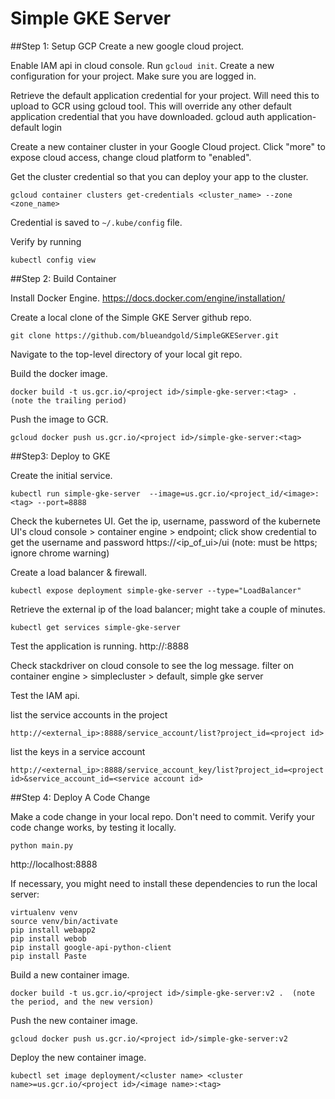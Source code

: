 # Simple GKE Server

##Step 1: Setup GCP
Create a new google cloud project.

Enable IAM api in cloud console.
Run `gcloud init`.  Create a new configuration for your project.  Make sure you are logged in.

Retrieve the default application credential for your project.  Will need this to upload to GCR using gcloud tool.  This will override any other default application credential that you have downloaded.
gcloud auth application-default login

Create a new container cluster in your Google Cloud project.  Click "more" to expose cloud access, change cloud platform to "enabled".

Get the cluster credential so that you can deploy your app to the cluster.
```
gcloud container clusters get-credentials <cluster_name> --zone <zone_name>
```

Credential is saved to `~/.kube/config` file.

Verify by running
```
kubectl config view
```

##Step 2: Build Container

Install Docker Engine.
https://docs.docker.com/engine/installation/

Create a local clone of the Simple GKE Server github repo.  
```
git clone https://github.com/blueandgold/SimpleGKEServer.git
```

Navigate to the top-level directory of your local git repo.

Build the docker image.
```
docker build -t us.gcr.io/<project id>/simple-gke-server:<tag> .  (note the trailing period)
```

Push the image to GCR.
```
gcloud docker push us.gcr.io/<project id>/simple-gke-server:<tag>
```

##Step3: Deploy to GKE

Create the initial service.
```
kubectl run simple-gke-server  --image=us.gcr.io/<project_id/<image>:<tag> --port=8888
```

Check the kubernetes UI.
Get the ip, username, password of the kubernete UI's
cloud console > container engine > endpoint; click show credential to get the username and password
https://<ip_of_ui>/ui   (note: must be https; ignore chrome warning)

Create a load balancer & firewall.
```
kubectl expose deployment simple-gke-server --type="LoadBalancer"
```

Retrieve the external ip of the load balancer; might take a couple of minutes.
```
kubectl get services simple-gke-server
```

Test the application is running.
http://<external ip>:8888

Check stackdriver on cloud console to see the log message.
filter on container engine > simplecluster > default, simple gke server

Test the IAM api.

list the service accounts in the project
```
http://<external_ip>:8888/service_account/list?project_id=<project id>
```

list the keys in a service account
```
http://<external_ip>:8888/service_account_key/list?project_id=<project id>&service_account_id=<service account id>
```

##Step 4: Deploy A Code Change

Make a code change in your local repo.  Don't need to commit.
Verify your code change works, by testing it locally.

```
python main.py
```

http://localhost:8888

If necessary, you might need to install these dependencies to run the local server:
```
virtualenv venv
source venv/bin/activate
pip install webapp2
pip install webob
pip install google-api-python-client
pip install Paste
```

Build a new container image.
```
docker build -t us.gcr.io/<project id>/simple-gke-server:v2 .  (note the period, and the new version)
```

Push the new container image.
```
gcloud docker push us.gcr.io/<project id>/simple-gke-server:v2
```
Deploy the new container image.
```
kubectl set image deployment/<cluster name> <cluster name>=us.gcr.io/<project id>/<image name>:<tag>
```

